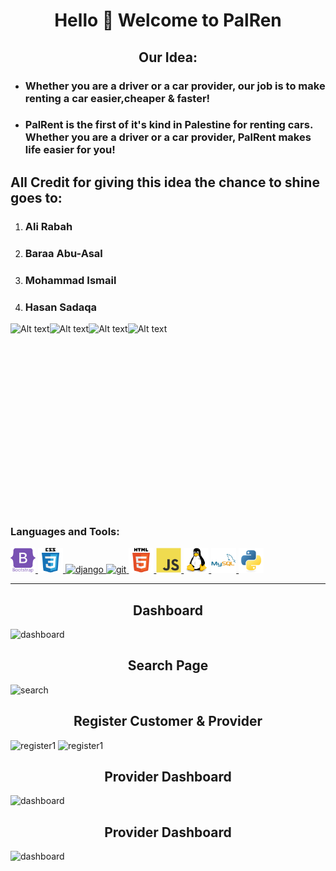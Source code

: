 <h1 align="center">Hello 👋 Welcome to PalRen</h1>
<h2 align="center">Our Idea:</h2>
<ul>
    <li>
        <h3>Whether you are a driver or a car provider, our job is to make renting a car easier,cheaper & faster!</h3>
        
   </li>
    <li>
    <h3 align="start">PalRent is the first of it's kind in Palestine for renting cars. Whether you are a driver or a car provider, PalRent                                                      makes life easier for you!</h3>
    </li>
</ul>
<h2>All Credit for giving this idea the chance to shine goes to:</h2>
<ol>
    <li>
    <h3>Ali Rabah</h3>
    </li>
     <li>
    <h3>Baraa Abu-Asal</h3>
    </li>
     <li>
    <h3>Mohammad Ismail</h3>
    </li>
     <li>
    <h3>Hasan Sadaqa</h3>
    </li>
 </ol>

<div align="left" style="display: flex;">
<img
  src="https://i.imgur.com/iDlY6Ka.jpeg"
  alt="Alt text"
  title="Ali Rabah"
  style="display: inline-block; margin: 0; height: 300px">
<img
  src="https://i.imgur.com/XJ7GzOv.jpeg"
  alt="Alt text"
  title="Bara Abu-Asal"
  style="display: inline-block; margin: 0; height: 300px">
 <img
  src="https://i.imgur.com/6HFOmxU.jpeg"
  alt="Alt text"
  title="Mohammad Ismail"
  style="display: inline-block; margin: 0; height: 300px">
  <img
  src="https://i.imgur.com/soGxWOV.jpeg"
  alt="Alt text"
  title="Hasan Sadaqa"
  style="display: inline-block; margin: 0; height: 300px">
  </div>

<h3 align="left">Languages and Tools:</h3>
<p align="left"> <a href="https://getbootstrap.com" target="_blank" rel="noreferrer"> <img
            src="https://raw.githubusercontent.com/devicons/devicon/master/icons/bootstrap/bootstrap-plain-wordmark.svg"
            alt="bootstrap" width="40" height="40" /> </a> <a href="https://www.w3schools.com/css/" target="_blank"
        rel="noreferrer"> <img
            src="https://raw.githubusercontent.com/devicons/devicon/master/icons/css3/css3-original-wordmark.svg"
            alt="css3" width="40" height="40" /> </a> <a href="https://www.djangoproject.com/" target="_blank"
        rel="noreferrer"> <img src="https://cdn.worldvectorlogo.com/logos/django.svg" alt="django" width="40"
            height="40" /> </a></a> <a href="https://git-scm.com/" target="_blank" rel="noreferrer"> <img
            src="https://www.vectorlogo.zone/logos/git-scm/git-scm-icon.svg" alt="git" width="40" height="40" /> </a> <a
        href="https://www.w3.org/html/" target="_blank" rel="noreferrer"> <img
            src="https://raw.githubusercontent.com/devicons/devicon/master/icons/html5/html5-original-wordmark.svg"
            alt="html5" width="40" height="40" /> </a> <a href="https://developer.mozilla.org/en-US/docs/Web/JavaScript"
        target="_blank" rel="noreferrer"> <img
            src="https://raw.githubusercontent.com/devicons/devicon/master/icons/javascript/javascript-original.svg"
            alt="javascript" width="40" height="40" /> </a> <a href="https://www.linux.org/" target="_blank"
        rel="noreferrer"> <img
            src="https://raw.githubusercontent.com/devicons/devicon/master/icons/linux/linux-original.svg" alt="linux"
            width="40" height="40" /> </a> <a href="https://www.mysql.com/" target="_blank" rel="noreferrer"> <img
            src="https://raw.githubusercontent.com/devicons/devicon/master/icons/mysql/mysql-original-wordmark.svg"
            alt="mysql" width="40" height="40" /> </a> <a href="https://www.python.org" target="_blank"
        rel="noreferrer"> <img
            src="https://raw.githubusercontent.com/devicons/devicon/master/icons/python/python-original.svg"
            alt="python" width="40" height="40" /> </a> </p>

<hr>

<h2 align="center">Dashboard</h2>
<img src="https://i.imgur.com/vcyM494.jpeg" alt="dashboard">

<h2 align="center">Search Page</h2>
<img src="https://i.imgur.com/TK4I9wu.png" alt="search">

<h2 align="center">Register Customer & Provider</h2>
<img src="https://i.imgur.com/5NlHIWF.png" alt="register1">
<img src="https://i.imgur.com/iLw8iEO.png" alt="register1">

<h2 align="center">Provider Dashboard</h2>
<img src="https://i.imgur.com/27HMvAM.png" alt="dashboard">

<h2 align="center">Provider Dashboard</h2>
<img src="https://i.imgur.com/27HMvAM.png" alt="dashboard">
